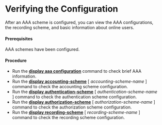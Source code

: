 Verifying the Configuration
===========================

After an AAA scheme is configured, you can view the AAA configurations, the recording scheme, and basic information about online users.

#### Prerequisites

AAA schemes have been configured.
#### Procedure

* Run the [**display aaa configuration**](cmdqueryname=display+aaa+configuration) command to check brief AAA information.
* Run the [**display accounting-scheme**](cmdqueryname=display+accounting-scheme) [ *accounting-scheme-name* ] command to check the accounting scheme configuration.
* Run the [**display authentication-scheme**](cmdqueryname=display+authentication-scheme) [ *authentication-scheme-name* ] command to check the authentication scheme configuration.
* Run the [**display authorization-scheme**](cmdqueryname=display+authorization-scheme) [ *authorization-scheme-name* ] command to check the authorization scheme configuration.
* Run the [**display recording-scheme**](cmdqueryname=display+recording-scheme) [ *recording-scheme-name* ] command to check the recording scheme configuration.